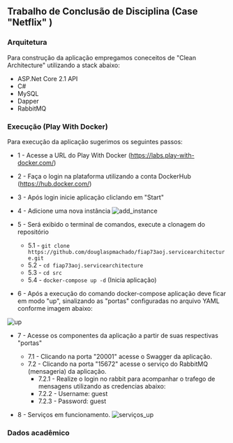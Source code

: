 ## Trabalho de Conclusão de Disciplina (Case "Netflix" )

### Arquitetura

Para construção da aplicação empregamos coneceitos de "Clean Architecture" utilizando a stack abaixo:

* ASP.Net Core 2.1 API
* C#
* MySQL
* Dapper
* RabbitMQ

### Execução (Play With Docker)

Para execução da aplicação sugerimos os seguintes passos:

* 1 - Acesse a URL do Play With Docker (https://labs.play-with-docker.com/)
* 2 - Faça o login na plataforma utilizando a conta DockerHub (https://hub.docker.com/)
* 3 - Após login inicie aplicação cliclando em "Start"
* 4 - Adicione uma nova instância
![add_instance](https://user-images.githubusercontent.com/17520851/93142777-0d437d00-f6bd-11ea-9a2d-2ea4fe123f45.PNG)

* 5 - Será exibido o terminal de comandos, execute a clonagem do repositório
  * 5.1 - `git clone https://github.com/douglaspmachado/fiap73aoj.servicearchitecture.git`
  * 5.2 - `cd fiap73aoj.servicearchitecture`
  * 5.3 - `cd src`
  * 5.4 - `docker-compose up -d` (Inicia aplicação)
* 6 - Após a execução do comando docker-compose aplicação deve ficar em modo "up", sinalizando as "portas" configuradas no arquivo YAML conforme imagem abaixo:

![up](https://user-images.githubusercontent.com/17520851/93144247-fb170e00-f6bf-11ea-8a7b-1ed3fc5b0f92.PNG)

* 7 - Acesse os componentes da aplicação a partir de suas respectivas "portas"
  * 7.1 - Clicando na porta "20001" acesse o Swagger da aplicação.
  * 7.2 - Clicando na porta "15672" acesse o serviço do RabbitMQ (mensageria) da aplicação.
    * 7.2.1 - Realize o login no rabbit para acompanhar o trafego de mensagens utilizando as credencias abaixo: 
    * 7.2.2 - Username: guest
    * 7.2.3 - Password: guest
    
* 8 - Serviços em funcionamento. 
![serviços_up](https://user-images.githubusercontent.com/17520851/93146587-9959a280-f6c5-11ea-9be2-477df6f9106f.PNG)

    
    
  
  
  
  
      





### Dados acadêmico

